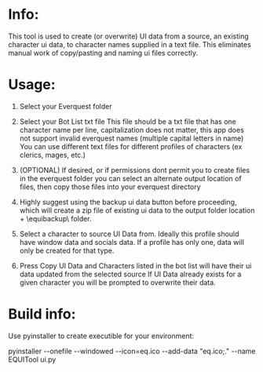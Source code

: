 # Info:

This tool is used to create (or overwrite) UI data from a source, an existing character ui data, to character names supplied in a text file. This eliminates manual work of copy/pasting and naming ui files correctly.

# Usage:

1) Select your Everquest folder

2) Select your Bot List txt file
This file should be a txt file that has one character name per line, capitalization does not matter, this app does not support invalid everquest names (multiple capital letters in name)
You can use different text files for different profiles of characters (ex clerics, mages, etc.)

3) (OPTIONAL) If desired, or if permissions dont permit you to create files in the everquest folder you can select an alternate output location of files, then copy those files into your everquest directory

4) Highly suggest using the backup ui data button before proceeding, which will create a zip file of existing ui data to the output folder location + \equibackup\ folder.

5) Select a character to source UI Data from. Ideally this profile should have window data and socials data. If a profile has only one, data will only be created for that type.

6) Press Copy UI Data and Characters listed in the bot list will have their ui data updated from the selected source
If UI Data already exists for a given character you will be prompted to overwrite their data.

# Build info:

Use pyinstaller to create executible for your environment:

pyinstaller --onefile --windowed --icon=eq.ico --add-data "eq.ico;." --name EQUITool ui.py

